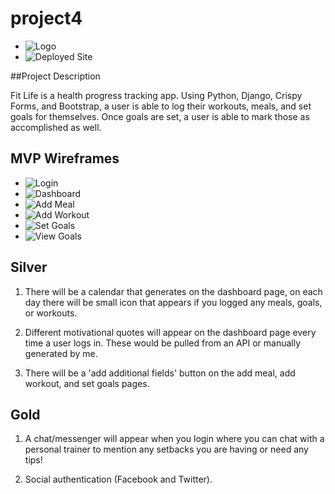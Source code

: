 # project4
- ![Logo](https://res.cloudinary.com/drz8x4anh/image/upload/v1581964574/FL%20Logo.png)
- ![Deployed Site](https://fitlifeapp17.herokuapp.com/)

##Project Description

Fit Life is a health progress tracking app. Using Python, Django, Crispy Forms, and Bootstrap, a user is able to log their workouts, meals, and set goals for themselves. Once goals are set, a user is able to mark those as accomplished as well.

## MVP Wireframes

- ![Login](https://res.cloudinary.com/drz8x4anh/image/upload/v1581963478/FL%20homepage.png)
- ![Dashboard](https://res.cloudinary.com/drz8x4anh/image/upload/v1581963859/FL%20Dashboard.png)
- ![Add Meal](https://res.cloudinary.com/drz8x4anh/image/upload/v1581964085/FL%20Add%20A%20Meal.png)
- ![Add Workout](https://res.cloudinary.com/drz8x4anh/image/upload/v1581964177/FL%20Add%20Workout.png)
- ![Set Goals](https://res.cloudinary.com/drz8x4anh/image/upload/v1581964311/FL%20Set%20Goals.png)
- ![View Goals](https://res.cloudinary.com/drz8x4anh/image/upload/v1581964727/FL%20View%20Goals.png)

## Silver
1. There will be a calendar that generates on the dashboard page, on each day there will be small icon that appears if you logged any meals, goals, or workouts.

2. Different motivational quotes will appear on the dashboard page every time a user logs in. These would be pulled from an API or manually generated by me.

3. There will be a 'add additional fields' button on the add meal, add workout, and set goals pages.


## Gold
1. A chat/messenger will appear when you login where you can chat with a personal trainer to mention any setbacks you are having or need any tips!

2. Social authentication (Facebook and Twitter).

